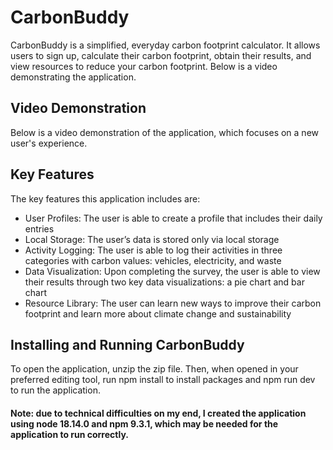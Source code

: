 # CarbonBuddy
CarbonBuddy is a simplified, everyday carbon footprint calculator. It allows users to sign up, calculate their carbon footprint, obtain their results, and view resources to reduce your carbon footprint. Below is a video demonstrating the application.

## Video Demonstration
Below is a video demonstration of the application, which focuses on a new user's experience.


## Key Features 
The key features this application includes are:
* User Profiles: The user is able to create a profile that includes their daily entries
* Local Storage: The user’s data is stored only via local storage
* Activity Logging: The user is able to log their activities in three categories with carbon values: vehicles, electricity, and waste
* Data Visualization: Upon completing the survey, the user is able to view their results through two key data visualizations: a pie chart and bar chart
* Resource Library: The user can learn new ways to improve their carbon footprint and learn more about climate change and sustainability

## Installing and Running CarbonBuddy
To open the application, unzip the zip file. Then, when opened in your preferred editing tool, run npm install to install packages and npm run dev to run the application. 

#### Note: due to technical difficulties on my end, I created the application using node 18.14.0 and npm 9.3.1, which may be needed for the application to run correctly.
